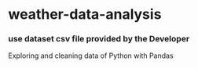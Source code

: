 # weather-data-analysis
### use dataset csv file provided by the Developer
Exploring and cleaning data of Python with Pandas
